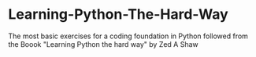 # Learning-Python-The-Hard-Way
The most basic exercises for a coding foundation in Python followed from the Boook "Learning Python the hard way" by Zed A Shaw
